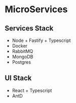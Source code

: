 # MicroServices

## Services Stack
- Node + Fastify + Typescript
- Docker
- RabbitMQ
- MongoDB
- Postgres

## UI Stack
- React + Typescript
- AntD
